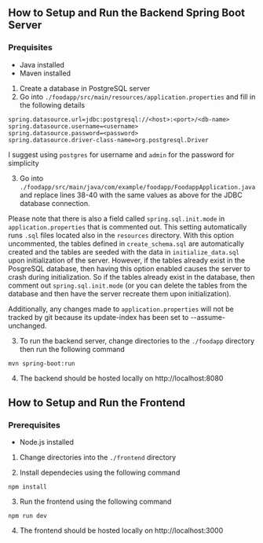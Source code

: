 
## How to Setup and Run the Backend Spring Boot Server

### Prequisites
- Java installed
- Maven installed

1. Create a database in PostgreSQL server
2. Go into `./foodapp/src/main/resources/application.properties` and fill in the following details
```
spring.datasource.url=jdbc:postgresql://<host>:<port>/<db-name>
spring.datasource.username=<username>
spring.datasource.password=<password>
spring.datasource.driver-class-name=org.postgresql.Driver
```

I suggest using `postgres` for username and `admin` for the password for simplicity

3. Go into `./foodapp/src/main/java/com/example/foodapp/FoodappApplication.java` and replace lines 38-40 with the same values as above for the JDBC database connection. 

Please note that there is also a field called `spring.sql.init.mode` in `application.properties` that is commented out. This setting automatically runs `.sql` files located also in the `resources` directory. With this option uncommented, the tables defined in `create_schema.sql` are automatically created and the tables are seeded with the data in `initialize_data.sql` upon initialization of the server. However, if the tables already exist in the PosgreSQL database, then having this option enabled causes the server to crash during initialization. So if the tables already exist in the database, then comment out `spring.sql.init.mode` (or you can delete the tables from the database and then have the server recreate them upon initialization).

Additionally, any changes made to `application.properties` will not be tracked by git because its update-index has been set to --assume-unchanged.

3. To run the backend server, change directories to the `./foodapp` directory then run the following command
```
mvn spring-boot:run
```

4. The backend should be hosted locally on http://localhost:8080


## How to Setup and Run the Frontend
### Prerequisites
- Node.js installed

1. Change directories into the `./frontend` directory

2. Install dependecies using the following command
```
npm install
```

3. Run the frontend using the following command
```
npm run dev
```

4. The frontend should be hosted locally on http://localhost:3000
